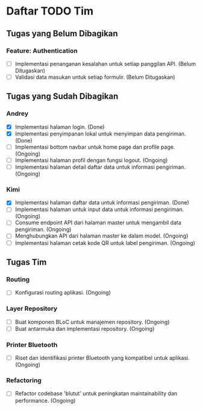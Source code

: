 # Daftar TODO Tim

## Tugas yang Belum Dibagikan

### Feature: Authentication
- [ ] Implementasi penanganan kesalahan untuk setiap panggilan API. (Belum Ditugaskan)
- [ ] Validasi data masukan untuk setiap formulir. (Belum Ditugaskan)

## Tugas yang Sudah Dibagikan

### **Andrey**

- [x] Implementasi halaman login. (Done)
- [x] Implementasi penyimpanan lokal untuk menyimpan data pengiriman. (Done)
- [ ] Implementasi bottom navbar untuk home page dan profile page. (Ongoing)
- [ ] Implementasi halaman profil dengan fungsi logout. (Ongoing)
- [ ] Implementasi halaman detail daftar data untuk informasi pengiriman. (Ongoing)

### **Kimi**

- [x] Implementasi halaman daftar data untuk informasi pengiriman. (Done)
- [ ] Implementasi halaman untuk input data untuk informasi pengiriman. (Ongoing)
- [ ] Consume endpoint API dari halaman master untuk mengambil data pengiriman. (Ongoing)
- [ ] Menghubungkan API dari halaman master ke dalam model. (Ongoing)
- [ ] Implementasi halaman cetak kode QR untuk label pengiriman. (Ongoing)

## Tugas Tim

### Routing
- [ ] Konfigurasi routing aplikasi. (Ongoing)

### Layer Repository
- [ ] Buat komponen BLoC untuk manajemen repository. (Ongoing)
- [ ] Buat antarmuka dan implementasi repository. (Ongoing)

### Printer Bluetooth
- [ ] Riset dan identifikasi printer Bluetooth yang kompatibel untuk aplikasi. (Ongoing)

### Refactoring
- [ ] Refactor codebase 'blutut' untuk peningkatan maintainability dan performance. (Ongoing)
